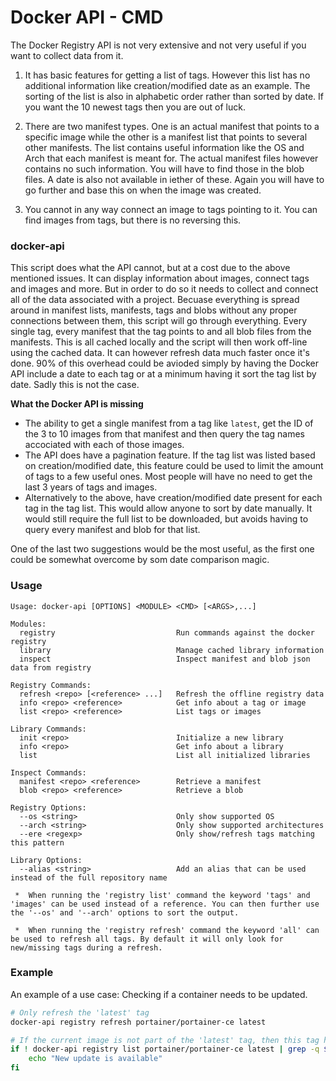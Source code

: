 # Docker API - CMD

The Docker Registry API is not very extensive and not very useful if you want to collect data from it. 

 1. It has basic features for getting a list of tags. However this list has no additional information like creation/modified date as an example. The sorting of the list is also in alphabetic order rather than sorted by date. If you want the 10 newest tags then you are out of luck. 
 
 2. There are two manifest types. One is an actual manifest that points to a specific image while the other is a manifest list that points to several other manifests. The list contains useful information like the OS and Arch that each manifest is meant for. The actual manifest files however contains no such information. You will have to find those in the blob files. A date is also not available in iether of these. Again you will have to go further and base this on when the image was created. 
 
 3. You cannot in any way connect an image to tags pointing to it. You can find images from tags, but there is no reversing this. 
 
 
### docker-api

This script does what the API cannot, but at a cost due to the above mentioned issues. It can display information about images, connect tags and images and more. But in order to do so it needs to collect and connect all of the data associated with a project. Becuase everything is spread around in manifest lists, manifests, tags and blobs without any proper connections between them, this script will go through everything. Every single tag, every manifest that the tag points to and all blob files from the manifests. This is all cached locally and the script will then work off-line using the cached data. It can however refresh data much faster once it's done. 90% of this overhead could be avioded simply by having the Docker API include a date to each tag or at a minimum having it sort the tag list by date. Sadly this is not the case. 

__What the Docker API is missing__

 - The ability to get a single manifest from a tag like `latest`, get the ID of the 3 to 10 images from that manifest and then query the tag names accociated with each of those images. 
 - The API does have a pagination feature. If the tag list was listed based on creation/modified date, this feature could be used to limit the amount of tags to a few useful ones. Most people will have no need to get the last 3 years of tags and images. 
 - Alternatively to the above, have creation/modified date present for each tag in the tag list. This would allow anyone to sort by date manually. It would still require the full list to be downloaded, but avoids having to query every manifest and blob for that list.  
 
One of the last two suggestions would be the most useful, as the first one could be somewhat overcome by som date comparison magic. 


### Usage

```
Usage: docker-api [OPTIONS] <MODULE> <CMD> [<ARGS>,...]

Modules:
  registry                           Run commands against the docker registry
  library                            Manage cached library information
  inspect                            Inspect manifest and blob json data from registry

Registry Commands:
  refresh <repo> [<reference> ...]   Refresh the offline registry data
  info <repo> <reference>            Get info about a tag or image
  list <repo> <reference>            List tags or images

Library Commands:
  init <repo>                        Initialize a new library
  info <repo>                        Get info about a library
  list                               List all initialized libraries

Inspect Commands:
  manifest <repo> <reference>        Retrieve a manifest
  blob <repo> <reference>            Retrieve a blob

Registry Options:
  --os <string>                      Only show supported OS
  --arch <string>                    Only show supported architectures
  --ere <regexp>                     Only show/refresh tags matching this pattern

Library Options:
  --alias <string>                   Add an alias that can be used instead of the full repository name

 *  When running the 'registry list' command the keyword 'tags' and 'images' can be used instead of a reference. You can then further use the '--os' and '--arch' options to sort the output.

 *  When running the 'registry refresh' command the keyword 'all' can be used to refresh all tags. By default it will only look for new/missing tags during a refresh.

```


### Example

An example of a use case: Checking if a container needs to be updated.

```sh
# Only refresh the 'latest' tag
docker-api registry refresh portainer/portainer-ce latest

# If the current image is not part of the 'latest' tag, then this tag has been updated
if ! docker-api registry list portainer/portainer-ce latest | grep -q $(docker inspect portainer -f '{{.Image}}'); then
    echo "New update is available"
fi
```

